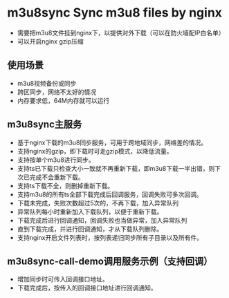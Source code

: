 # m3u8sync Sync m3u8 files by nginx 
* 需要把m3u8文件挂到nginx下，以提供对外下载（可以在防火墙配IP白名单）
* 可以开启nginx gzip压缩

## 使用场景
* m3u8视频备份或同步
* 跨区同步，网络不太好的情况
* 内存要求低，64M内存就可以运行

## m3u8sync主服务
* 基于nginx下载的m3u8同步服务，可用于跨地域同步，网络差的情况。
* 支持nginx的gzip，即下载时可走gzip模式，以降低流量。
* 支持按单个m3u8进行同步。
* 支持ts已下载只检查大小一致就不再重新下载，即m3u8下载一半出错，则下次已完成不会重新下载。
* 支持ts下载不全，则删掉重新下载。
* 支持m3u8的所有ts全部下载完成后回调服务，回调失败可多次回调。
* 下载未完成，失败次数超过5次的，不再下载，加入异常队列
* 异常队列每小时重新加入下载队列，以便于重新下载。
* 下载完成后进行回调通知，回调失败也当做异常，加入异常队列
* 直到下载完成，并进行回调通知，才从下载队列删除。
* 支持nginx开启文件列表时，按列表递归同步所有子目录以及所有件。

## m3u8sync-call-demo调用服务示例（支持回调）
* 增加同步时可传入回调接口地址。
* 下载完成后，按传入的回调接口地址进行回调通知。